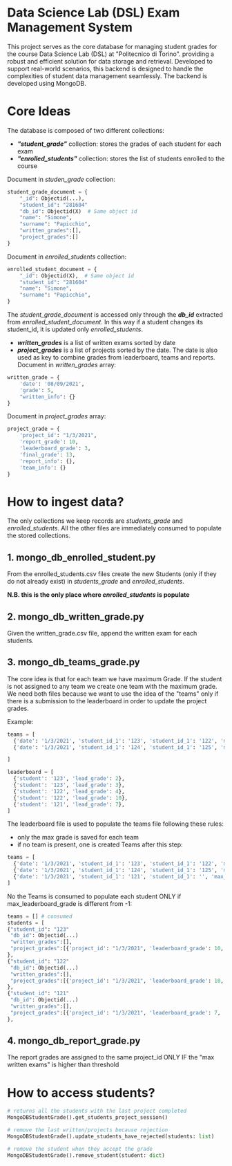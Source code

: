 # Data Science Lab (DSL) Exam Management System
This project serves as the core database for managing student grades for the course Data Science Lab (DSL) at "Politecnico di Torino".
providing a robust and efficient solution for data storage and retrieval.
Developed to support real-world scenarios, this backend is designed to handle the complexities of student data management seamlessly.
The backend is developed using MongoDB.

# Core Ideas
The database is composed of two different collections:

- ***"student_grade"*** collection: stores the grades of each student for each exam
- ***"enrolled_students"*** collection: stores the list of students enrolled to the course 

Document in *studen_grade* collection:
```python
student_grade_document = {
    "_id": Objectid(...),
    "student_id": "281604"
    "db_id": Objectid(X)  # Same object id
    "name": "Simone",
    "surname": "Papicchio",
    "written_grades":[],
    "project_grades":[]
}
```

Document in *enrolled_students* collection:
```python
enrolled_student_document = {
    "_id": Objectid(X),  # Same object id
    "student_id": "281604"
    "name": "Simone",
    "surname": "Papicchio",
}
```

The *student_grade_document* is accessed only through the ***db_id*** extracted from *enrolled_student_document*. In this way if a student changes its student_id, it is updated only *enrolled_students*.

- ***written_grades*** is a list of written exams sorted by date
- ***project_grades*** is a list of projects sorted by the date. The date is also used as key to combine grades from leaderboard, teams and reports.
Document in *written_grades* array:
```python
written_grade = {
    'date': '08/09/2021',
    'grade': 5,
    "written_info": {}
}
```
Document in *project_grades* array:
```python
project_grade = {
    'project_id': "1/3/2021",
    'report_grade': 10,
    'leaderboard_grade': 3,
    'final_grade': 13,
    'report_info': {},
    'team_info': {}
}
```
# How to ingest data?
The only collections we keep records are *students_grade* and *enrolled_students*. All the other files are immediately consumed to populate the stored collections.
## 1. mongo_db_enrolled_student.py
From the enrolled_students.csv files create the new Students (only if they do not already exist) in *students_grade* and *enrolled_students*.

**N.B. this is the only place where *enrolled_students* is populate**

## 2. mongo_db_written_grade.py
Given the written_grade.csv file, append the written exam for each students.

## 3. mongo_db_teams_grade.py
The core idea is that for each team we have maximum Grade.
If the student is not assigned to any team we create one team with the maximum grade.
We need both files because we want to use the idea of the "teams" only if there is 
a submission to the leaderboard in order to update the project grades.


Example:
```python
teams = [
  {'date': '1/3/2021', 'student_id_1': '123', 'student_id_1': '122', 'max_leaderboard_grade': -1},
  {'date': '1/3/2021', 'student_id_1': '124', 'student_id_1': '125', 'max_leaderboard_grade': -1},

]

leaderboard = [
  {'student': '123', 'lead_grade': 2}, 
  {'student': '123', 'lead_grade': 3}, 
  {'student': '122', 'lead_grade': 4}, 
  {'student': '122', 'lead_grade': 10},
  {'student': '121', 'lead_grade': 7},
]
```

The leaderboard file is used to populate the teams file following these rules:
- only the max grade is saved for each team
- if no team is present, one is created
Teams after this step:
```python
teams = [
  {'date': '1/3/2021', 'student_id_1': '123', 'student_id_1': '122', 'max_leaderboard_grade': 10},
  {'date': '1/3/2021', 'student_id_1': '124', 'student_id_1': '125', 'max_leaderboard_grade': -1},
  {'date': '1/3/2021', 'student_id_1': '121', 'student_id_1': '', 'max_leaderboard_grade': 7},
]
```
No the Teams is consumed to populate each student ONLY if max_leaderboard_grade is different from -1:
```python
teams = [] # consumed
students = [
{"student_id": "123"
 "db_id": Objectid(...)  
 "written_grades":[],
 "project_grades":[{'project_id': "1/3/2021", 'leaderboard_grade': 10, 'final_grade': 10, 'team_info': {}}]
},
{"student_id": "122"
 "db_id": Objectid(...) 
 "written_grades":[],
 "project_grades":[{'project_id': "1/3/2021", 'leaderboard_grade': 10, 'final_grade': 10, 'team_info': {}}]
},
{"student_id": "121"
 "db_id": Objectid(...)  
 "written_grades":[],
 "project_grades":[{'project_id': "1/3/2021", 'leaderboard_grade': 7, 'final_grade': 7, 'team_info': {}}]
},
```

## 4. mongo_db_report_grade.py
The report grades are assigned to the same project_id ONLY IF the "max written exams" is higher than threshold

# How to access students?
```python
# returns all the students with the last project completed
MongoDBStudentGrade().get_students_project_session()

# remove the last written/projects because rejection
MongoDBStudentGrade().update_students_have_rejected(students: list)

# remove the student when they accept the grade
MongoDBStudentGrade().remove_student(student: dict)
```


